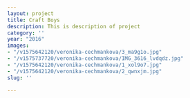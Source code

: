 ```yaml
---
layout: project
title: Craft Boys
description: This is description of project
category: ''
year: "2016"
images:
- "/v1575642120/veronika-cechmankova/3_ma9g1o.jpg"
- "/v1575737720/veronika-cechmankova/IMG_3616_lvdqdz.jpg"
- "/v1575642120/veronika-cechmankova/1_xol9o7.jpg"
- "/v1575642120/veronika-cechmankova/2_qwnxjm.jpg"
slug: ''

---
```


